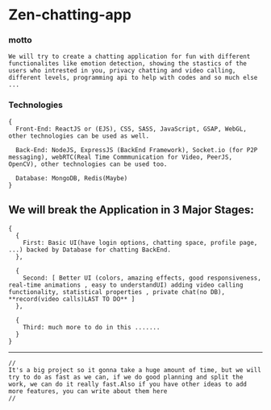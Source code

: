 # Zen-chatting-app

### motto 
    We will try to create a chatting application for fun with different functionalites like emotion detection, showing the stastics of the users who intrested in you, privacy chatting and video calling, different levels, programming api to help with codes and so much else ...


### Technologies 
  
    {
      Front-End: ReactJS or (EJS), CSS, SASS, JavaScript, GSAP, WebGL, other technologies can be used as well.

      Back-End: NodeJS, ExpressJS (BackEnd Framework), Socket.io (for P2P messaging), webRTC(Real Time Commmunication for Video, PeerJS, OpenCV), other technologies can be used too.

      Database: MongoDB, Redis(Maybe)
    }

## We will break the Application in 3 Major Stages:

    {
      {
        First: Basic UI(have login options, chatting space, profile page, ...) backed by Database for chatting BackEnd.
      },

      {
        Second: [ Better UI (colors, amazing effects, good responsiveness, real-time animations , easy to understandUI) adding video calling functionality, statistical properties , private chat(no DB), **record(video calls)LAST TO DO** ]  
      },

      {
        Third: much more to do in this .......
      }
    }

<hr>

    //
    It's a big project so it gonna take a huge amount of time, but we will try to do as fast as we can, if we do good planning and split the work, we can do it really fast.Also if you have other ideas to add more features, you can write about them here
    //
